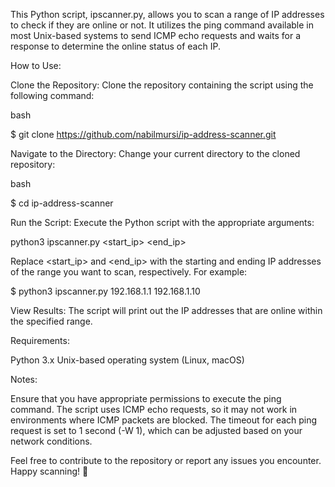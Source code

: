 This Python script, ipscanner.py, allows you to scan a range of IP addresses to check if they are online or not. It utilizes the ping command available in most Unix-based systems to send ICMP echo requests and waits for a response to determine the online status of each IP.

How to Use:

Clone the Repository: Clone the repository containing the script using the following command:

bash

$ git clone https://github.com/nabilmursi/ip-address-scanner.git

Navigate to the Directory: Change your current directory to the cloned repository:

bash

$ cd ip-address-scanner

Run the Script: Execute the Python script with the appropriate arguments:


python3 ipscanner.py <start_ip> <end_ip>

Replace <start_ip> and <end_ip> with the starting and ending IP addresses of the range you want to scan, respectively. For example:

$ python3 ipscanner.py 192.168.1.1 192.168.1.10

View Results: The script will print out the IP addresses that are online within the specified range.

Requirements:

Python 3.x
Unix-based operating system (Linux, macOS)

Notes:

Ensure that you have appropriate permissions to execute the ping command.
The script uses ICMP echo requests, so it may not work in environments where ICMP packets are blocked.
The timeout for each ping request is set to 1 second (-W 1), which can be adjusted based on your network conditions.

Feel free to contribute to the repository or report any issues you encounter. Happy scanning! 🚀
